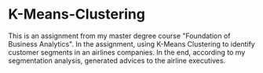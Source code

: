 # K-Means-Clustering
This is an assignment from my master degree course "Foundation of Business Analytics". In the assignment, using K-Means Clustering to identify customer segments in an airlines companies. In the end, according to my segmentation analysis, generated advices to the airline executives.
